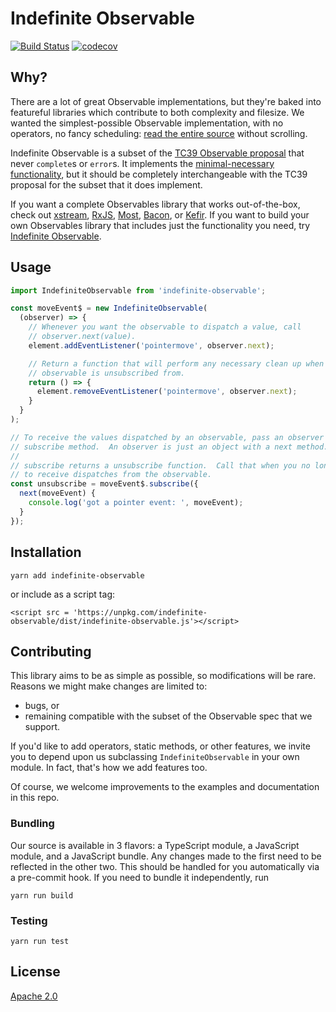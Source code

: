 # Indefinite Observable ##

[![Build Status](https://travis-ci.org/material-motion/indefinite-observable-js.svg?branch=develop)](https://travis-ci.org/material-motion/indefinite-observable-js)
[![codecov](https://codecov.io/gh/material-motion/indefinite-observable-js/branch/develop/graph/badge.svg)](https://codecov.io/gh/material-motion/indefinite-observable-js)

## Why? ##

There are a lot of great Observable implementations, but they're baked into featureful libraries which contribute to both complexity and filesize.  We wanted the simplest-possible Observable implementation, with no operators, no fancy scheduling: [read the entire source](https://github.com/material-motion/indefinite-observable-js/blob/develop/src/IndefiniteObservable.ts) without scrolling.

Indefinite Observable is a subset of the [TC39 Observable proposal](https://tc39.github.io/proposal-observable/) that never `complete`s or `error`s.  It implements the [minimal-necessary functionality](https://en.wikipedia.org/wiki/You_aren't_gonna_need_it), but it should be completely interchangeable with the TC39 proposal for the subset that it does implement.

If you want a complete Observables library that works out-of-the-box, check out [xstream](https://github.com/staltz/xstream/), [RxJS](https://github.com/ReactiveX/RxJS/), [Most](https://github.com/cujojs/most/), [Bacon](https://github.com/baconjs/bacon.js/), or [Kefir](https://github.com/rpominov/kefir/).  If you want to build your own Observables library that includes just the functionality you need, try [Indefinite Observable](https://github.com/material-motion/indefinite-observable-js/#indefinite-observable).

## Usage ##

```javascript
import IndefiniteObservable from 'indefinite-observable';

const moveEvent$ = new IndefiniteObservable(
  (observer) => {
    // Whenever you want the observable to dispatch a value, call
    // observer.next(value).
    element.addEventListener('pointermove', observer.next);

    // Return a function that will perform any necessary clean up when the
    // observable is unsubscribed from.
    return () => {
      element.removeEventListener('pointermove', observer.next);
    }
  }
);

// To receive the values dispatched by an observable, pass an observer to its
// subscribe method.  An observer is just an object with a next method.
//
// subscribe returns a unsubscribe function.  Call that when you no longer want
// to receive dispatches from the observable.
const unsubscribe = moveEvent$.subscribe({
  next(moveEvent) {
    console.log('got a pointer event: ', moveEvent);
  }
});
```

## Installation ##

```
yarn add indefinite-observable
```

or include as a script tag:

```
<script src = 'https://unpkg.com/indefinite-observable/dist/indefinite-observable.js'></script>
```

## Contributing ##

This library aims to be as simple as possible, so modifications will be rare.  Reasons we might make changes are limited to:

- bugs, or
- remaining compatible with the subset of the Observable spec that we support.

If you'd like to add operators, static methods, or other features, we invite you to depend upon us subclassing `IndefiniteObservable` in your own module.  In fact, that's how we add features too.

Of course, we welcome improvements to the examples and documentation in this repo.

### Bundling ###

Our source is available in 3 flavors: a TypeScript module, a JavaScript module, and a JavaScript bundle.  Any changes made to the first need to be reflected in the other two.  This should be handled for you automatically via a pre-commit hook.  If you need to bundle it independently, run

```
yarn run build
```

### Testing ###

```
yarn run test
```

## License ##

[Apache 2.0](http://www.apache.org/licenses/LICENSE-2.0)
